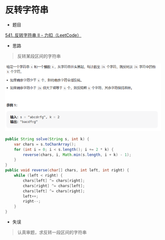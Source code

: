 # 反转字符串

- 题目

[541. 反转字符串 II - 力扣（LeetCode）](https://leetcode.cn/problems/reverse-string-ii/description/)

- 思路

> 反转某段区间的字符串

![Snipaste_2023-07-27_23-03-43](反转字符串/Snipaste_2023-07-27_23-03-43.png)

```java
public String solve(String s, int k) {
    var chars = s.toCharArray();
    for (int i = 0; i < s.length(); i += 2 * k) {
        reverse(chars, i, Math.min(s.length, i + k) - 1);
    }
}
public void reverse(char[] chars, int left, int right) {
    while (left < right) {
        chars[left] ^= chars[right];
        chars[right] ^= chars[left];
        chars[left] ^= chars[right];
        left++;
        right--;
    }
}
```

- 失误

> 认真审题，求反转一段区间的字符串